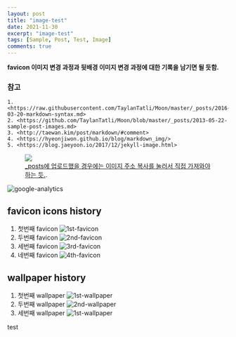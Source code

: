 ```yaml
---
layout: post
title: "image-test"
date: 2021-11-30
excerpt: "image-test"
tags: [Sample, Post, Test, Image]
comments: true
---
```


**favicon 이미지 변경 과정과 뒷배경 이미지 변경 과정에 대한 기록을 남기면 될 듯함.**  

### 참고
	1. <https://raw.githubusercontent.com/TaylanTatli/Moon/master/_posts/2016-03-20-markdown-syntax.md>
	2. <https://github.com/TaylanTatli/Moon/blob/master/_posts/2013-05-22-sample-post-images.md>
	3. <http://taewan.kim/post/markdown/#comment>
	4. <https://hyeonjiwon.github.io/blog/markdown_img/>
	5. <https://blog.jaeyoon.io/2017/12/jekyll-image.html>

<figure>
	<a href="https://raw.githubusercontent.com/jenych0314/jenych0314.github.io/fd7e75b26c66d2b852a51b59ee80bf0a0793e412/_image/2021-12-01-screenshot-error.png"><img src="https://raw.githubusercontent.com/jenych0314/jenych0314.github.io/fd7e75b26c66d2b852a51b59ee80bf0a0793e412/_image/2021-12-01-screenshot-error.png"></a>
	<figcaption><a href="https://raw.githubusercontent.com/jenych0314/jenych0314.github.io/fd7e75b26c66d2b852a51b59ee80bf0a0793e412/_image/2021-12-01-screenshot-error.png" title="Error">_posts에 업로드했을 경우에는 이미지 주소 복사를 눌러서 직접 가져와야하는 듯.</a>.</figcaption>
</figure>
  
![google-analytics](https://github.com/jenych0314/jenych0314.github.io/blob/8d13566778b653b69399688551d56486dc6bf15e/_image/2021-12-01-screenshot-google-analytics.png?raw=true "2 People - One is me, and the other is my freind I think")

## favicon icons history
1. 첫번째 favicon
![1st-favicon](https://github.com/jenych0314/jenych0314.github.io/blob/master/_image/2021-12-01-CheshireCat1.jpg?raw=true)
2. 두번째 favicon
![2nd-favicon](https://github.com/jenych0314/jenych0314.github.io/blob/master/_image/2021-12-01-CheshireCat2.png?raw=true)
3. 세번째 favicon
![3rd-favicon](https://github.com/jenych0314/jenych0314.github.io/blob/master/_image/2021-12-01-CheshireCat3.png?raw=true)
4. 네번째 favicon
![4th-favicon](https://github.com/jenych0314/jenych0314.github.io/blob/master/_image/2021-12-01-CheshireCat4.png?raw=true)

## wallpaper history
1. 첫번째 wallpaper
![1st-wallpaper](https://github.com/jenych0314/jenych0314.github.io/blob/master/_image/2021-12-01-wonderland.jpg?raw=true)
1. 두번째 wallpaper
![2nd-wallpaper](https://github.com/jenych0314/jenych0314.github.io/blob/master/_image/2021-12-01-chess.png?raw=true)
1. 세번째 wallpaper
![1st-wallpaper](https://github.com/jenych0314/jenych0314.github.io/blob/master/_image/2021-12-01-chess_negative.png?raw=true)

test